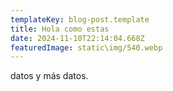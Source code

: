 ```yaml
---
templateKey: blog-post.template
title: Hola como estas
date: 2024-11-10T22:14:04.668Z
featuredImage: static\img/540.webp
---
```

d﻿atos y más datos.